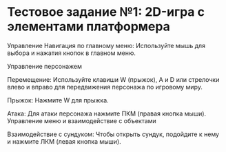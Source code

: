 # Тестовое задание №1: 2D-игра с элементами платформера 
Управление
Навигация по главному меню:
Используйте мышь для выбора и нажатия кнопок в главном меню.

Управление персонажем

Перемещение:
Используйте клавиши W (прыжок), A и D или стрелочки влево и вправо для передвижения персонажа по игровому миру.

Прыжок:
Нажмите W для прыжка.

Атака:
Для атаки персонажа нажмите ПКМ (правая кнопка мыши).
Управление меню и взаимодействие с объектами

Взаимодействие с сундуком:
Чтобы открыть сундук, подойдите к нему и нажмите ЛКМ (левая кнопка мыши).
